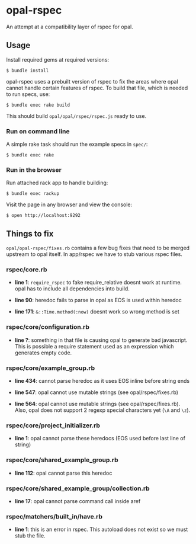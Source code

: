# opal-rspec

An attempt at a compatibility layer of rspec for opal.

## Usage

Install required gems at required versions:

    $ bundle install

opal-rspec uses a prebuilt version of rspec to fix the areas where
opal cannot handle certain features of rspec. To build that file,
which is needed to run specs, use:

    $ bundle exec rake build

This should build `opal/opal/rspec/rspec.js` ready to use.

### Run on command line

A simple rake task should run the example specs in `spec/`:

    $ bundle exec rake

### Run in the browser

Run attached rack app to handle building:

    $ bundle exec rackup

Visit the page in any browser and view the console:

    $ open http://localhost:9292

## Things to fix

`opal/opal-rspec/fixes.rb` contains a few bug fixes that need to be merged upstream
to opal itself. In app/rspec we have to stub various rspec files.

### rspec/core.rb

* **line 1**: `require_rspec` to fake require_relative doesnt work at runtime.
opal has to include all dependencies into build.

* **line 90**: heredoc fails to parse in opal as EOS is used within heredoc

* **line 171**: `&::Time.method(:now)` doesnt work so wrong method is set

### rspec/core/configuration.rb

* **line ?**: something in that file is causing opal to generate bad javascript.
This is possible a require statement used as an expression which generates empty
code.

### rspec/core/example_group.rb

* **line 434**: cannot parse heredoc as it uses EOS inline before string ends

* **line 547**: opal cannot use mutable strings (see opal/rspec/fixes.rb)

* **line 564**: opal cannot use mutable strings (see opal/rspec/fixes.rb). Also, opal
does not support 2 regexp special characters yet (`\A` and `\z`).

### rspec/core/project_initializer.rb

* **line 1**: opal cannot parse these heredocs (EOS used before last line of string)

### rspec/core/shared_example_group.rb

* **line 112**: opal cannot parse this heredoc

### rspec/core/shared_example_group/collection.rb

* **line 17**: opal cannot parse command call inside aref

### rspec/matchers/built_in/have.rb

* **line 1**: this is an error in rspec. This autoload does not exist so we must
stub the file.
